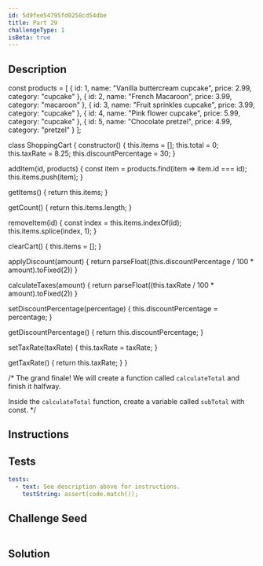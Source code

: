 ```yaml
---
id: 5d9fee54795fd0258cd54dbe
title: Part 29
challengeType: 1
isBeta: true
---
```


## Description
<section id='description'>

const products = [
  {
    id: 1,
    name: "Vanilla buttercream cupcake",
    price: 2.99,
    category: "cupcake"
  },
  {
    id: 2,
    name: "French Macaroon",
    price: 3.99,
    category: "macaroon"
  },
  {
    id: 3,
    name: "Fruit sprinkles cupcake",
    price: 3.99,
    category: "cupcake"
  },
  {
    id: 4,
    name: "Pink flower cupcake",
    price: 5.99,
    category: "cupcake"
  },
  {
    id: 5,
    name: "Chocolate pretzel",
    price: 4.99,
    category: "pretzel"
  }
];

class ShoppingCart {
  constructor() {
    this.items = [];
    this.total = 0;
    this.taxRate = 8.25;
    this.discountPercentage = 30;
  }

  addItem(id, products) {
    const item = products.find(item => item.id === id);
    this.items.push(item);
  }

  getItems() {
    return this.items;
  }

  getCount() {
    return this.items.length;
  }

  removeItem(id) {
    const index = this.items.indexOf(id);
    this.items.splice(index, 1);
  }

  clearCart() {
    this.items = [];
  }

  applyDiscount(amount) {
    return parseFloat((this.discountPercentage / 100 * amount).toFixed(2))
  }

  calculateTaxes(amount) {
    return parseFloat((this.taxRate / 100 * amount).toFixed(2))
  }

  setDiscountPercentage(percentage) {
    this.discountPercentage = percentage;
  }

  getDiscountPercentage() {
    return this.discountPercentage;
  }

  setTaxRate(taxRate) {
    this.taxRate = taxRate;
  }

  getTaxRate() {
    return this.taxRate;
  }
}

/*
The grand finale! We will create a function called `calculateTotal` and finish it halfway.

Inside the `calculateTotal` function, create a variable called `subTotal` with const. 
*/


</section>

## Instructions
<section id='instructions'>
</section>

## Tests
<section id='tests'>

```yml
tests:
  - text: See description above for instructions.
    testString: assert(code.match());

```

</section>

## Challenge Seed
<section id='challengeSeed'>

<div id='js-seed'>

```js

```

</div>
</section>


## Solution
<section id='solution'>

```js

```

</section>
